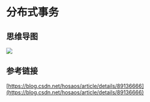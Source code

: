 # 分布式事务

## 思维导图

![](assets/分布式事务.png)

## 参考链接

[https://blog.csdn.net/hosaos/article/details/89136666](https://blog.csdn.net/hosaos/article/details/89136666)

